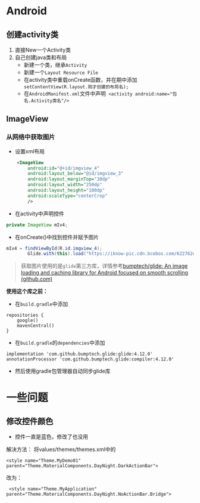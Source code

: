 # Android

## 创建activity类

1. 直接New一个Activity类
2. 自己创建java类和布局
   * 新建一个类，继承`Activity`
   * 新建一个`Layout Resource File`
   * 在activity类中重载onCreate函数，并在期中添加`setContentView(R.layout.刚才创建的布局名);`
   * 在`AndroidManifest.xml`文件中声明` <activity android:name="包名.Activity类名"/>`





## ImageView

### 从网络中获取图片

* 设置xml布局

```xml
    <ImageView
        android:id="@+id/imgview_4"
        android:layout_below="@id/imgview_3"
        android:layout_marginTop="10dp"
        android:layout_width="250dp"
        android:layout_height="100dp"
        android:scaleType="centerCrop"
        />
```

* 在activity中声明控件

```java
private ImageView mIv4;
```

* 在onCreate()中找到控件并赋予图片

```java
mIv4 = findViewById(R.id.imgview_4);
        Glide.with(this).load("https://iknow-pic.cdn.bcebos.com/622762d0f703918fd091b3c4523d269759eec478").into(mIv4);
```

> 获取图片使用的是`glide`第三方库，详情参考[bumptech/glide: An image loading and caching library for Android focused on smooth scrolling (github.com)](https://github.com/bumptech/glide)



**使用这个库之前：**

* 在`build.gradle`中添加

```
repositories {
    google()
    mavenCentral()
}
```

* 在`build.gradle`的`dependencies`中添加

```
implementation 'com.github.bumptech.glide:glide:4.12.0'
annotationProcessor 'com.github.bumptech.glide:compiler:4.12.0'
```

* 然后使用gradle包管理器自动同步glide库





# 一些问题

## 修改控件颜色

* 控件一直是蓝色，修改了也没用

解决方法： 将values/themes/themes.xml中的

`<style name="Theme.MyDemo01" parent="Theme.MaterialComponents.DayNight.DarkActionBar">`

改为：

` <style name="Theme.MyApplication" parent="Theme.MaterialComponents.DayNight.NoActionBar.Bridge">`



